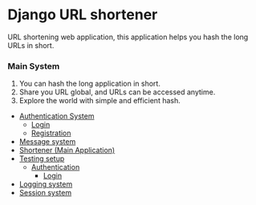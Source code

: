 # Django URL shortener

URL shortening web application, this application helps you hash the long URLs in short.


### Main System

1. You can hash the long application in short.
2. Share you URL global, and URLs can be accessed anytime.
3. Explore the world with simple and efficient hash.

- [Authentication System](authentication/README.md)
    - [Login](tests/authentication.md)
    - [Registration](tests/authentication.md)
- [Message system](message/README.md)
- [Shortener (Main Application)](main/README.md)
- [Testing setup](tests/README.md)
    - [Authentication](tests/authentication.md)
        - [Login](tests/authentication.md)
- [Logging system](log.md)
- [Session system](session.md)

